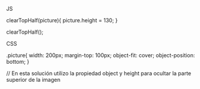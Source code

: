 JS

clearTopHalf(picture){
  picture.height = 130;
}

clearTopHalf();


CSS

.picture{
  width: 200px;
  margin-top:  100px;
  object-fit: cover;
  object-position: bottom;
}


// En esta solución utilizo la propiedad object y height para ocultar la parte superior de la imagen 

